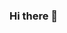 ### Hi there 👋

<!--
**SquidwardSama/SquidwardSama** is a ✨ _special_ ✨ repository because its `README.md` (this file) appears on your GitHub profile.

Here are some ideas to get you started:

- 🔭 I’m currently working on ...
- 🌱 I’m currently learning ...
- 👯 I’m looking to collaborate on ...
- 🤔 I’m looking for help with ...
- 💬 Ask me about ...
- 📫 How to reach me: ...
- 😄 Pronouns: ...
- ⚡ Fun fact: ...

---
## Music Playing 🎵

[![spotify-github-profile](https://spotify-github-profile.vercel.app/api/view?uid=22yo7rzomnba3x37356fqz27q&cover_image=true&theme=compact)](https://github.com/kittinan/spotify-github-profile)

---

### View My Repositories 👇
